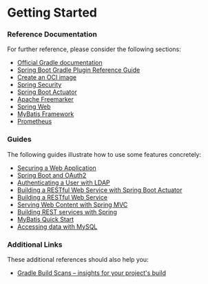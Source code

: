 # Getting Started

### Reference Documentation

For further reference, please consider the following sections:

- [Official Gradle documentation](https://docs.gradle.org)
- [Spring Boot Gradle Plugin Reference Guide](https://docs.spring.io/spring-boot/docs/2.5.4/gradle-plugin/reference/html/)
- [Create an OCI image](https://docs.spring.io/spring-boot/docs/2.5.4/gradle-plugin/reference/html/#build-image)
- [Spring Security](https://docs.spring.io/spring-boot/docs/2.5.4/reference/htmlsingle/#boot-features-security)
- [Spring Boot Actuator](https://docs.spring.io/spring-boot/docs/2.5.4/reference/htmlsingle/#production-ready)
- [Apache Freemarker](https://docs.spring.io/spring-boot/docs/2.5.4/reference/htmlsingle/#boot-features-spring-mvc-template-engines)
- [Spring Web](https://docs.spring.io/spring-boot/docs/2.5.4/reference/htmlsingle/#boot-features-developing-web-applications)
- [MyBatis Framework](https://mybatis.org/spring-boot-starter/mybatis-spring-boot-autoconfigure/)
- [Prometheus](https://docs.spring.io/spring-boot/docs/2.5.4/reference/html/production-ready-features.html#production-ready-metrics-export-prometheus)

### Guides

The following guides illustrate how to use some features concretely:

- [Securing a Web Application](https://spring.io/guides/gs/securing-web/)
- [Spring Boot and OAuth2](https://spring.io/guides/tutorials/spring-boot-oauth2/)
- [Authenticating a User with LDAP](https://spring.io/guides/gs/authenticating-ldap/)
- [Building a RESTful Web Service with Spring Boot Actuator](https://spring.io/guides/gs/actuator-service/)
- [Building a RESTful Web Service](https://spring.io/guides/gs/rest-service/)
- [Serving Web Content with Spring MVC](https://spring.io/guides/gs/serving-web-content/)
- [Building REST services with Spring](https://spring.io/guides/tutorials/bookmarks/)
- [MyBatis Quick Start](https://github.com/mybatis/spring-boot-starter/wiki/Quick-Start)
- [Accessing data with MySQL](https://spring.io/guides/gs/accessing-data-mysql/)

### Additional Links

These additional references should also help you:

- [Gradle Build Scans – insights for your project's build](https://scans.gradle.com#gradle)
